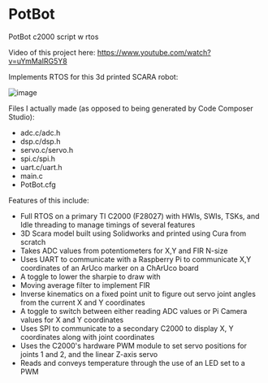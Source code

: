 # PotBot
PotBot c2000 script w rtos

Video of this project here: https://www.youtube.com/watch?v=uYmMaIRG5Y8

Implements RTOS for this 3d printed SCARA robot:

![image](https://user-images.githubusercontent.com/70033294/209588567-66c6836c-4b16-437a-b930-1a8813799362.png)

Files I actually made (as opposed to being generated by Code Composer Studio):
- adc.c/adc.h
- dsp.c/dsp.h
- servo.c/servo.h
- spi.c/spi.h
- uart.c/uart.h
- main.c
- PotBot.cfg

Features of this include:
- Full RTOS on a primary TI C2000 (F28027) with HWIs, SWIs, TSKs, and Idle threading to manage timings of several features
- 3D Scara model built using Solidworks and printed using Cura from scratch
- Takes ADC values from potentiometers for X,Y and FIR N-size
- Uses UART to communicate with a Raspberry Pi to communicate X,Y coordinates of an ArUco marker on a ChArUco board
- A toggle to lower the sharpie to draw with
- Moving average filter to implement FIR
- Inverse kinematics on a fixed point unit to figure out servo joint angles from the current X and Y coordinates
- A toggle to switch between either reading ADC values or Pi Camera values for X and Y coordinates
- Uses SPI to communicate to a secondary C2000 to display X, Y coordinates along with joint coordinates
- Uses the C2000's hardware PWM module to set servo positions for joints 1 and 2, and the linear Z-axis servo
- Reads and conveys temperature through the use of an LED set to a PWM

